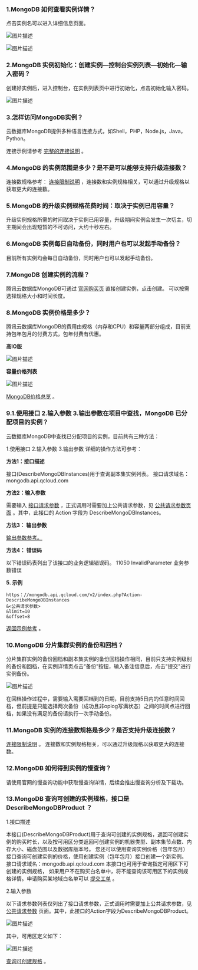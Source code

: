 ### 1.MongoDB 如何查看实例详情？
点击实例名可以进入详细信息页面。


![图片描述](//bot1024-1253841380.file.myqcloud.com/07200c0e9c4311e78963525400a3183e.png)



![图片描述](//bot1024-1253841380.file.myqcloud.com/0da0cbc29c4311e796ff525400a3183e.png)


### 2.MongoDB 实例初始化：创建实例—控制台实例列表—初始化—输入密码？
 创建好实例后，进入控制台，在实例列表页中进行初始化，点击初始化输入密码。


![图片描述](//bot1024-1253841380.file.myqcloud.com/5988120272e23.png)

### 3.怎样访问MongoDB实例？
云数据库MongoDB提供多种语言连接方式，如Shell，PHP，Node.js，Java，Python。

连接示例请参考 [完整的连接说明](https://cloud.tencent.com/document/product/240/3563) 。

### 4.MongoDB 的实例范围是多少？是不是可以能够支持升级连接数？
连接数规格参考： [连接限制说明](https://cloud.tencent.com/document/product/240/622) ，连接数和实例规格相关，可以通过升级规格以获取更大的连接数。

### 5.MongoDB 的升级实例规格花费时间：取决于实例已用容量？
升级实例规格所需的时间取决于实例已用容量，升级期间实例会发生一次切主，切主期间会出现短暂的不可访问，大约十秒左右。

### 6.MongoDB 实例每日自动备份，同时用户也可以发起手动备份？
目前所有实例均会每日自动备份，同时用户也可以发起手动备份。

###  7.MongoDB 创建实例的流程？
腾讯云数据库MongoDB可通过 [官网购买页](https://buy.cloud.tencent.com/mongodb) 直接创建实例，点击创建。
可以按需选择规格大小和时间长度。


### 8.MongoDB 实例价格是多少？
腾讯云数据库MongoDB的费用由规格（内存和CPU）和容量两部分组成，目前支持包年包月的付费方式，包年付费有优惠。

__高IO版__ 

![图片描述](//bot1024-1253841380.file.myqcloud.com/f644ccf69c3f11e79150525400a3183e.png)

 __容量价格列表__ 


![图片描述](//bot1024-1253841380.file.myqcloud.com/02b382669c4011e79150525400a3183e.png)

 [MongoDB价格总览](https://cloud.tencent.com/document/product/240/3550) 。
 
### 9.1.使用接口  2.输入参数  3.输出参数在项目中查找，MongoDB 已分配项目的实例？
云数据库MongoDB中查找已分配项目的实例，目前共有三种方法：

1.使用接口
2.输入参数
3.输出参数
详细的操作方法可参考：

 __方法1：接口描述__ 

接口(DescribeMongoDBInstances)用于查询副本集实例列表。
接口请求域名：mongodb.api.qcloud.com

 __方法2：输入参数__ 

需要输入 [接口请求参数](https://cloud.tencent.com/document/product/240/8312) ，正式调用时需要加上公共请求参数，见 [公共请求参数页面](https://cloud.tencent.com/document/product/213/6976) 。其中，此接口的 Action 字段为 DescribeMongoDBInstances。

 __方法3： 输出参数__ 

  [输出参数参考。](https://cloud.tencent.com/document/product/240/8312) 

 __方法4： 错误码__ 

以下错误码表列出了该接口的业务逻辑错误码。
11050     InvalidParameter       业务参数错误


 __5. 示例__ 


``` 
https：//mongodb.api.qcloud.com/v2/index.php?Action-DescribeMongoDBInstances
&<公共请求参数>
&limit=10
&offset=8
``` 



 [返回示例参考](https://cloud.tencent.com/document/product/240/8312) 。



 
###  10.MongoDB 分片集群实例的备份和回档？
分片集群实例的备份回档和副本集实例的备份回档操作相同，目前只支持实例级别的备份和回档，在实例详情页点击“备份”按钮，输入备注信息后，点击"提交"进行实例备份。

![图片描述](//bot1024-1253841380.file.myqcloud.com/2d72b2f09c4611e79f8d525400a3183e.png)

在回档操作过程中，需要输入需要回档到的日期，目前支持5日内的任意时间回档，但前提是只能选择两次备份（成功且非oplog写满状态）之间的时间点进行回档，如果没有满足的备份请执行一次手动备份。

### 11.MongoDB 实例的连接数规格是多少？是否支持升级连接数？
[连接限制说明](https://cloud.tencent.com/document/product/240/622) 。
连接数和实例规格相关，可以通过升级规格以获取更大的连接数。

### 12.MongoDB 如何得到实例的慢查询？
请使用官网的慢查询功能中获取慢查询详情，后续会推出慢查询分析及下载功。

### 13.MongoDB 查询可创建的实例规格，接口是 DescribeMongoDBProduct ？
1.接口描述

本接口(DescribeMongoDBProduct)用于查询可创建的实例规格，返回可创建实例的购买时长，以及按可用区分类返回可创建实例的机器类型、副本集节点数、内存大小、磁盘范围以及数据库版本号。
您还可以使用查询实例价格（包年包月）接口查询可创建实例的价格，使用创建实例（包年包月）接口创建一个新实例。
接口请求域名：mongodb.api.qcloud.com
本接口也可用于查询指定可用区下可创建的实例规格， 如果用户不在购买白名单中，将不能查询该可用区下的实例规格详情。申请购买某地域白名单可以 [提交工单](https://console.cloud.tencent.com/workorder/category) 。

2.输入参数

以下请求参数列表仅列出了接口请求参数，正式调用时需要加上公共请求参数，见 [公共请求参数](https://cloud.tencent.com/document/product/213/6976) 页面。其中，此接口的Action字段为DescribeMongoDBProduct。


![图片描述](//bot1024-1253841380.file.myqcloud.com/f65cb08e9c5111e7b604525400a3183e.png)

其中，可用区定义如下：

![图片描述](//bot1024-1253841380.file.myqcloud.com/03bb91509c5211e7bc20525400a3183e.png)

 [查询可创建规格](https://cloud.tencent.com/document/product/240/8318) 。
 

